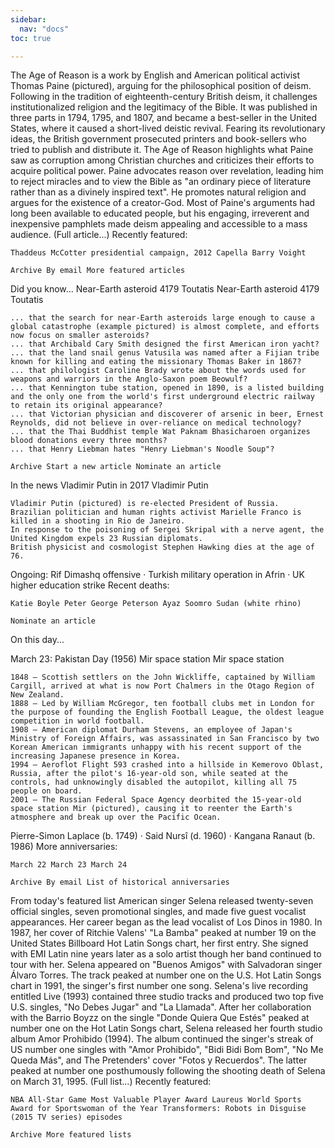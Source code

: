```yaml
---
sidebar:
  nav: "docs"
toc: true

---
```

The Age of Reason is a work by English and American political activist Thomas Paine (pictured), arguing for the philosophical position of deism. Following in the tradition of eighteenth-century British deism, it challenges institutionalized religion and the legitimacy of the Bible. It was published in three parts in 1794, 1795, and 1807, and became a best-seller in the United States, where it caused a short-lived deistic revival. Fearing its revolutionary ideas, the British government prosecuted printers and book-sellers who tried to publish and distribute it. The Age of Reason highlights what Paine saw as corruption among Christian churches and criticizes their efforts to acquire political power. Paine advocates reason over revelation, leading him to reject miracles and to view the Bible as "an ordinary piece of literature rather than as a divinely inspired text". He promotes natural religion and argues for the existence of a creator-God. Most of Paine's arguments had long been available to educated people, but his engaging, irreverent and inexpensive pamphlets made deism appealing and accessible to a mass audience. (Full article...)
Recently featured:

    Thaddeus McCotter presidential campaign, 2012 Capella Barry Voight

    Archive By email More featured articles

Did you know...
Near-Earth asteroid 4179 Toutatis
Near-Earth asteroid 4179 Toutatis

    ... that the search for near-Earth asteroids large enough to cause a global catastrophe (example pictured) is almost complete, and efforts now focus on smaller asteroids?
    ... that Archibald Cary Smith designed the first American iron yacht?
    ... that the land snail genus Vatusila was named after a Fijian tribe known for killing and eating the missionary Thomas Baker in 1867?
    ... that philologist Caroline Brady wrote about the words used for weapons and warriors in the Anglo-Saxon poem Beowulf?
    ... that Kennington tube station, opened in 1890, is a listed building and the only one from the world's first underground electric railway to retain its original appearance?
    ... that Victorian physician and discoverer of arsenic in beer, Ernest Reynolds, did not believe in over-reliance on medical technology?
    ... that the Thai Buddhist temple Wat Paknam Bhasicharoen organizes blood donations every three months?
    ... that Henry Liebman hates "Henry Liebman's Noodle Soup"?

    Archive Start a new article Nominate an article


In the news
Vladimir Putin in 2017
Vladimir Putin

    Vladimir Putin (pictured) is re-elected President of Russia.
    Brazilian politician and human rights activist Marielle Franco is killed in a shooting in Rio de Janeiro.
    In response to the poisoning of Sergei Skripal with a nerve agent, the United Kingdom expels 23 Russian diplomats.
    British physicist and cosmologist Stephen Hawking dies at the age of 76.

Ongoing: Rif Dimashq offensive · Turkish military operation in Afrin · UK higher education strike
Recent deaths:

    Katie Boyle Peter George Peterson Ayaz Soomro Sudan (white rhino)

    Nominate an article

On this day...

March 23: Pakistan Day (1956)
Mir space station
Mir space station

    1848 – Scottish settlers on the John Wickliffe, captained by William Cargill, arrived at what is now Port Chalmers in the Otago Region of New Zealand.
    1888 – Led by William McGregor, ten football clubs met in London for the purpose of founding the English Football League, the oldest league competition in world football.
    1908 – American diplomat Durham Stevens, an employee of Japan's Ministry of Foreign Affairs, was assassinated in San Francisco by two Korean American immigrants unhappy with his recent support of the increasing Japanese presence in Korea.
    1994 – Aeroflot Flight 593 crashed into a hillside in Kemerovo Oblast, Russia, after the pilot's 16-year-old son, while seated at the controls, had unknowingly disabled the autopilot, killing all 75 people on board.
    2001 – The Russian Federal Space Agency deorbited the 15-year-old space station Mir (pictured), causing it to reenter the Earth's atmosphere and break up over the Pacific Ocean.

Pierre-Simon Laplace (b. 1749) · Said Nursî (d. 1960) · Kangana Ranaut (b. 1986)
More anniversaries:

    March 22 March 23 March 24

    Archive By email List of historical anniversaries

From today's featured list
American singer Selena released twenty-seven official singles, seven promotional singles, and made five guest vocalist appearances. Her career began as the lead vocalist of Los Dinos in 1980. In 1987, her cover of Ritchie Valens' "La Bamba" peaked at number 19 on the United States Billboard Hot Latin Songs chart, her first entry. She signed with EMI Latin nine years later as a solo artist though her band continued to tour with her. Selena appeared on "Buenos Amigos" with Salvadoran singer Álvaro Torres. The track peaked at number one on the U.S. Hot Latin Songs chart in 1991, the singer's first number one song. Selena's live recording entitled Live (1993) contained three studio tracks and produced two top five U.S. singles, "No Debes Jugar" and "La Llamada". After her collaboration with the Barrio Boyzz on the single "Donde Quiera Que Estés" peaked at number one on the Hot Latin Songs chart, Selena released her fourth studio album Amor Prohibido (1994). The album continued the singer's streak of US number one singles with "Amor Prohibido", "Bidi Bidi Bom Bom", "No Me Queda Más", and The Pretenders' cover "Fotos y Recuerdos". The latter peaked at number one posthumously following the shooting death of Selena on March 31, 1995. (Full list...)
Recently featured:

    NBA All-Star Game Most Valuable Player Award Laureus World Sports Award for Sportswoman of the Year Transformers: Robots in Disguise (2015 TV series) episodes

    Archive More featured lists
